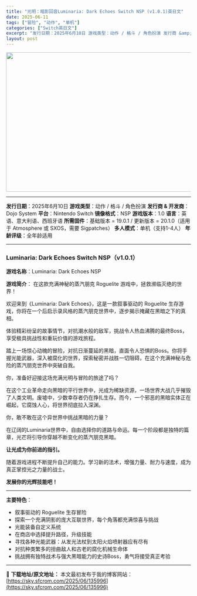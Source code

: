 ```yaml
---
title: "光明：暗影回音Luminaria: Dark Echoes Switch NSP (v1.0.1)英日文"
date: 2025-06-11
tags: ["冒险", "动作", "单机"]
categories: ["Switch英日文"]
excerpt: "发行日期：2025年6月10日 游戏类型：动作 / 格斗 / 角色扮演 发行商 &amp; 开发商：Dojo System 平台：Nintendo Switch 镜像格式：NSP 游戏版本：1.0 语言：英语、意大利语、西班牙语 所需固件：基础版本 = 19.0.1 / 更新版本 = 20.1.0（&hellip;"
layout: post
---
```


<img class="aligncenter size-full wp-image-135997" src="https://sky.sfcrom.com/wp-content/uploads/2025/06/2025061102001122.webp" alt="" width="676" height="380" />

<hr />

<strong>发行日期</strong>：2025年6月10日
<strong>游戏类型</strong>：动作 / 格斗 / 角色扮演
<strong>发行商 &amp; 开发商</strong>：Dojo System
<strong>平台</strong>：Nintendo Switch
<strong>镜像格式</strong>：NSP
<strong>游戏版本</strong>：1.0
<strong>语言</strong>：英语、意大利语、西班牙语
<strong>所需固件</strong>：基础版本 = 19.0.1 / 更新版本 = 20.1.0（适用于 Atmosphere 或 SXOS，需要 Sigpatches）
<strong>多人模式</strong>：单机（支持1-4人）
<strong>年龄评级</strong>：全年龄适用

<hr />

<h3><strong>Luminaria: Dark Echoes Switch NSP（v1.0.1）</strong></h3>
<strong>游戏名称</strong>：Luminaria: Dark Echoes NSP

<strong>游戏简介</strong>：
在这款充满神秘的蒸汽朋克 Roguelite 游戏中，拯救濒临灭绝的世界！

欢迎来到《Luminaria: Dark Echoes》，这是一款叙事驱动的 Roguelite 生存游戏，你将在一个后启示录风格的蒸汽朋克世界中，逐步揭示掩藏在黑暗之下的真相。

体验精彩纷呈的故事情节，对抗潮水般的敌军，挑战令人热血沸腾的最终Boss，享受极具挑战性和重玩价值的游戏旅程。

踏上一场惊心动魄的冒险，对抗日渐蔓延的黑暗，直面令人恐惧的Boss。你将手握光能武器，深入被腐化的世界，探索秘密并战胜一切阻碍，在这个充满神秘与危险的蒸汽朋克世界中突破自我。

你，准备好迎接这场充满光明与冒险的旅途了吗？

在这个工业革命走向黑暗的平行世界中，光成为稀缺资源，一场世界大战几乎摧毁了人类文明。废墟中，少数幸存者仍在挣扎生存。而今，一个邪恶的黑暗实体正在崛起，它腐蚀人心，将世界彻底拉入深渊。

你，敢不敢在这个异世界中挑战黑暗的力量？

在辽阔的Luminaria世界中，自由选择你的道路与命运。每一个阶段都是独特的篇章，光芒将引导你穿越不断变化的蒸汽朋克黑暗。

<strong>让光成为你前进的指引。</strong>

随着游戏进程不断提升自己的能力。学习新的法术，增强力量、耐力与速度，成为真正掌控光之力量的战士。

<strong>发展你的光辉技能吧！</strong>

<hr />

<strong>主要特色</strong>：
<ul>
 	<li>叙事驱动的 Roguelite 生存冒险</li>
 	<li>探索一个充满阴影的庞大互联世界，每个角落都充满惊喜与挑战</li>
 	<li>光能装备自定义系统</li>
 	<li>在商店中选择提升路径，升级技能</li>
 	<li>寻找各种光能武器：从发光法杖到太阳火焰喷射器应有尽有</li>
 	<li>对抗种类繁多的扭曲敌人和古老的腐化机械生命体</li>
 	<li>挑战拥有独特战术与强大黑暗能力的史诗Boss，勇气将接受真正考验</li>
</ul>

---
📖 **下载地址/原文地址：** 本文最初发布于我的博客网站：[https://sky.sfcrom.com/2025/06/135996](https://sky.sfcrom.com/2025/06/135996)
